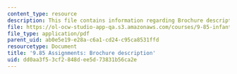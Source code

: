 ```yaml
---
content_type: resource
description: This file contains information regarding Brochure description.
file: https://ol-ocw-studio-app-qa.s3.amazonaws.com/courses/9-85-infant-and-early-childhood-cognition-fall-2012/dd0aa3f53cf2848dee5d73831b56ca2e_MIT9_85F12_brochure.pdf
file_type: application/pdf
parent_uid: ab0e5e19-e28a-c6a1-cd24-c95ca8531ffd
resourcetype: Document
title: '9.85 Assignments: Brochure description'
uid: dd0aa3f5-3cf2-848d-ee5d-73831b56ca2e
---
```

